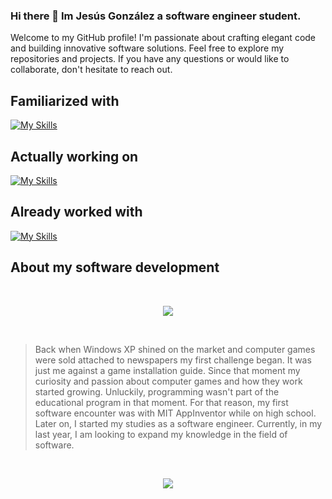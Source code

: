 ### Hi there 👋 Im Jesús González a software engineer student.
Welcome to my GitHub profile! I'm passionate about crafting elegant code and building innovative software solutions. Feel free to explore my repositories and projects. If you have any questions or would like to collaborate, don't hesitate to reach out.
## Familiarized with
[![My Skills](https://skillicons.dev/icons?i=eclipse,visualstudio,vscode)](https://skillicons.dev)
## Actually working on
[![My Skills](https://skillicons.dev/icons?i=bootstrap,html,css,js,nodejs,react,express)](https://skillicons.dev)
## Already worked with
[![My Skills](https://skillicons.dev/icons?i=bash,c,git,github,java,md,mongodb,mysql,linux,sketchup)](https://skillicons.dev)

<!-- Documentation for the icons -->
<!-- https://github.com/tandpfun/skill-icons#readme -->
## About my software development
<br>
<p align="center">
  <img align="center" src="https://github-readme-stats.vercel.app/api?username=jesuggc&theme=gruvbox&show_icons=true&hide_border=true&count_private=true">
</p>
<br>

> Back when Windows XP shined on the market and computer games were sold attached to newspapers my first challenge began. It was just me against a game installation guide. Since that moment my curiosity and passion about computer games and how they work started growing. Unluckily, programming wasn't part of the educational program in that moment. For that reason, my first software encounter was with MIT AppInventor while on high school. Later on, I started my studies as a software engineer. Currently, in my last year, I am looking to expand my knowledge in the field of software.
<br>
<p align="center">
  <img align="center" src="https://github-readme-streak-stats.herokuapp.com/?user=jesuggc&theme=gruvbox&hide_border=true">
</p>
<br>

<!-- ![jesuggc's Top Languages](https://github-readme-stats.vercel.app/api/top-langs/?username=jesuggc&theme=gruvbox&show_icons=true&hide_border=true&layout=compact) -->
<!-- If you want to generate these same stats use link below -->
<!-- https://gh-stats-gen.vercel.app/ -->
